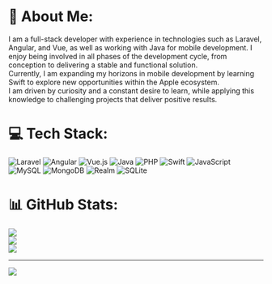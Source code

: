 # 💫 About Me:
I am a full-stack developer with experience in technologies such as Laravel, Angular, and Vue, as well as working with Java for mobile development. I enjoy being involved in all phases of the development cycle, from conception to delivering a stable and functional solution.   <br>Currently, I am expanding my horizons in mobile development by learning Swift to explore new opportunities within the Apple ecosystem. <br>I am driven by curiosity and a constant desire to learn, while applying this knowledge to challenging projects that deliver positive results.


# 💻 Tech Stack:
![Laravel](https://img.shields.io/badge/laravel-%23FF2D20.svg?style=for-the-badge&logo=laravel&logoColor=white) ![Angular](https://img.shields.io/badge/angular-%23DD0031.svg?style=for-the-badge&logo=angular&logoColor=white) ![Vue.js](https://img.shields.io/badge/vue.js-%2335495e.svg?style=for-the-badge&logo=vuedotjs&logoColor=%234FC08D) ![Java](https://img.shields.io/badge/java-%23ED8B00.svg?style=for-the-badge&logo=openjdk&logoColor=white) ![PHP](https://img.shields.io/badge/php-%23777BB4.svg?style=for-the-badge&logo=php&logoColor=white) ![Swift](https://img.shields.io/badge/swift-F54A2A?style=for-the-badge&logo=swift&logoColor=white) ![JavaScript](https://img.shields.io/badge/javascript-%23323330.svg?style=for-the-badge&logo=javascript&logoColor=%23F7DF1E) ![MySQL](https://img.shields.io/badge/mysql-4479A1.svg?style=for-the-badge&logo=mysql&logoColor=white) ![MongoDB](https://img.shields.io/badge/MongoDB-%234ea94b.svg?style=for-the-badge&logo=mongodb&logoColor=white) ![Realm](https://img.shields.io/badge/Realm-39477F?style=for-the-badge&logo=realm&logoColor=white) ![SQLite](https://img.shields.io/badge/sqlite-%2307405e.svg?style=for-the-badge&logo=sqlite&logoColor=white) 
# 📊 GitHub Stats:
![](https://github-readme-stats.vercel.app/api?username=Gustavoo01&theme=darcula&hide_border=true&include_all_commits=true&count_private=true)<br/>
![](https://github-readme-streak-stats.herokuapp.com/?user=Gustavoo01&theme=darcula&hide_border=true)<br/>
![](https://github-readme-stats.vercel.app/api/top-langs/?username=Gustavoo01&theme=darcula&hide_border=true&include_all_commits=true&count_private=true&layout=compact)

---
[![](https://visitcount.itsvg.in/api?id=Gustavoo01&icon=5&color=12)](https://visitcount.itsvg.in)

<!-- Proudly created with GPRM ( https://gprm.itsvg.in ) -->

